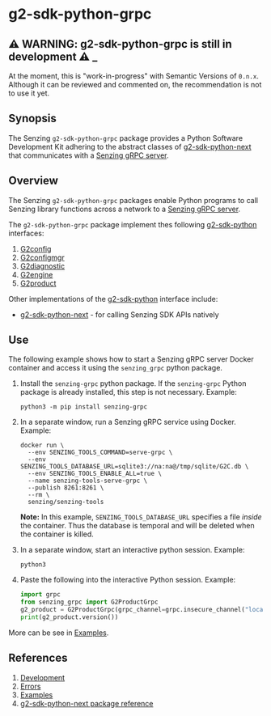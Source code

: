 # g2-sdk-python-grpc

## :warning: WARNING: g2-sdk-python-grpc is still in development :warning: _

At the moment, this is "work-in-progress" with Semantic Versions of `0.n.x`.
Although it can be reviewed and commented on,
the recommendation is not to use it yet.

## Synopsis

The Senzing `g2-sdk-python-grpc` package provides a Python Software Development Kit
adhering to the abstract classes of
[g2-sdk-python-next](https://github.com/Senzing/g2-sdk-python-next/tree/main/src/senzing)
that communicates with a
[Senzing gRPC server](https://github.com/Senzing/servegrpc).

## Overview

The Senzing `g2-sdk-python-grpc` packages enable Python programs to call Senzing library functions
across a network to a
[Senzing gRPC server](https://github.com/Senzing/servegrpc).

The `g2-sdk-python-grpc` package implement thes following
[g2-sdk-python](https://github.com/Senzing/fixme)
interfaces:

1. [G2config](https://github.com/Senzing/g2-sdk-python-next/blob/main/src/senzing/g2config_abstract.py)
1. [G2configmgr](https://github.com/Senzing/g2-sdk-python-next/blob/main/src/senzing/g2configmgr_abstract.py)
1. [G2diagnostic](https://github.com/Senzing/g2-sdk-python-next/blob/main/src/senzing/g2diagnostic_abstract.py)
1. [G2engine](https://github.com/Senzing/g2-sdk-python-next/blob/main/src/senzing/g2engine_abstract.py)
1. [G2product](https://github.com/Senzing/g2-sdk-python-next/blob/main/src/senzing/g2product_abstract.py)

Other implementations of the
[g2-sdk-python](https://github.com/Senzing/fixme)
interface include:

- [g2-sdk-python-next](https://github.com/Senzing/g2-sdk-python-next) - for
  calling Senzing SDK APIs natively

## Use

The following example shows how to start a Senzing gRPC server Docker container
and access it using the `senzing_grpc` python package.

1. Install the `senzing-grpc` python package.
   If the `senzing-grpc` Python package is already installed,
   this step is not necessary.
   Example:

    ```console
    python3 -m pip install senzing-grpc
    ```

1. In a separate window, run a Senzing gRPC service using Docker.
   Example:

    ```console
    docker run \
      --env SENZING_TOOLS_COMMAND=serve-grpc \
      --env SENZING_TOOLS_DATABASE_URL=sqlite3://na:na@/tmp/sqlite/G2C.db \
      --env SENZING_TOOLS_ENABLE_ALL=true \
      --name senzing-tools-serve-grpc \
      --publish 8261:8261 \
      --rm \
      senzing/senzing-tools
    ```

   **Note:** In this example, `SENZING_TOOLS_DATABASE_URL` specifies a file *inside* the container.
   Thus the database is temporal and will be deleted when the container is killed.

1. In a separate window, start an interactive python session.
   Example:

    ```console
    python3
    ```

1. Paste the following into the interactive Python session.
   Example:

    ```python
    import grpc
    from senzing_grpc import G2ProductGrpc
    g2_product = G2ProductGrpc(grpc_channel=grpc.insecure_channel("localhost:8261"))
    print(g2_product.version())
    ```

More can be see in
[Examples](docs/examples.md).

## References

1. [Development](docs/development.md)
1. [Errors](docs/errors.md)
1. [Examples](docs/examples.md)
1. [g2-sdk-python-next package reference](https://hub.senzing.com/g2-sdk-python-next/)

